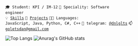 <code>🎓 Student: KPI / IM-12</code>
<code>👷 Speciality: Software engineer</code><br>
<code>💡 [Skills](SKILLS.md)</code>
<code>🧻 [Projects](PROJECTS.md)</code>
<code>🧑‍💻 Languages: JavaScript, Java, Python, C#, C++</code>
<code>💬 telegram: [@dnlglts](https://telegram.me/dnlglts)</code>
<code>📫 [goletsdan@gmail.com](mailto:goletsdan@gmail.com)</code>

![Top Langs](https://github-readme-stats.vercel.app/api/top-langs/?username=DAN1ROCK&theme=chartreuse-dark&layout=compact) ![Anurag's GitHub stats](https://github-readme-stats.vercel.app/api?username=DAN1ROCK&theme=chartreuse-dark)
